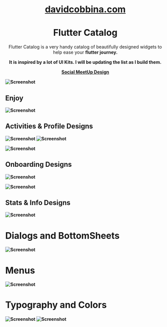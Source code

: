 <h1 align="center">
  <a href="http://davidcobbina.com" target="_blank">davidcobbina.com</a>
</h1>

<h1 align="center">
 Flutter Catalog 
</h1>

<p align="center">
    Flutter Catalog is a  very handy catalog of beautifully designed widgets to help ease your <strong>flutter </flutter> journey.
</p>
<p align="center">
    It is inspired by a lot of UI Kits. I will be updating the list as I build them.
</p>
<p align="center">
<a href="https://www.behance.net/gallery/72907227/Social-Meet-Up-UI-Kit-FREE-for-Adobe-XD?tracking_source=search_projects_recommended%7Cfree%20ui%20kit" target="_blank">Social MeetUp Design</a>
</p>


 

    




![Screenshot](assets/screenshots/flutter_catalog.png)

## Enjoy
![Screenshot](assets/screenshots/activitiesAndProfile.png)

## Activities & Profile Designs
![Screenshot](assets/screenshots/activities_detail.png)
![Screenshot](assets/screenshots/activities_details2.png)


![Screenshot](assets/screenshots/onboarding.png)
## Onboarding Designs
![Screenshot](assets/screenshots/onboarding_details.png)


![Screenshot](assets/screenshots/statsAndInfo.png)
## Stats & Info Designs
![Screenshot](assets/screenshots/stats_details.png)

# Dialogs and BottomSheets
![Screenshot](assets/screenshots/dialogsAndBottomsheets.png)

# Menus
![Screenshot](assets/screenshots/menus.png)

# Typography and Colors
![Screenshot](assets/screenshots/typography.png)
![Screenshot](assets/screenshots/colors.png)

